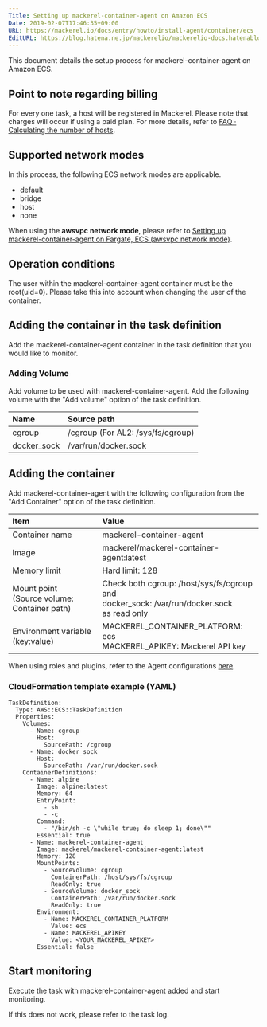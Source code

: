 ```yaml
---
Title: Setting up mackerel-container-agent on Amazon ECS
Date: 2019-02-07T17:46:35+09:00
URL: https://mackerel.io/docs/entry/howto/install-agent/container/ecs
EditURL: https://blog.hatena.ne.jp/mackerelio/mackerelio-docs.hatenablog.mackerel.io/atom/entry/98012380860620176
---
```


This document details the setup process for mackerel-container-agent on Amazon ECS.

## Point to note regarding billing

For every one task, a host will be registered in Mackerel. Please note that charges will occur if using a paid plan. For more details, refer to [FAQ · Calculating the number of hosts](https://mackerel.io/docs/entry/faq/contracts/calculate-host-number).

## Supported network modes

In this process, the following ECS network modes are applicable.

- default
- bridge
- host
- none

When using the **awsvpc network mode**, please refer to [Setting up mackerel-container-agent on Fargate, ECS (awsvpc network mode)](https://mackerel.io/docs/entry/howto/install-agent/container/ecsawsvpc).

## Operation conditions

The user within the mackerel-container-agent container must be the root(uid=0).
Please take this into account when changing the user of the container.

## Adding the container in the task definition

Add the mackerel-container-agent container in the task definition that you would like to monitor.

### Adding Volume

Add volume to be used with mackerel-container-agent.
Add the following volume with the "Add volume" option of the task definition.

| Name | Source path |
| :-- | :-- |
| cgroup | /cgroup (For AL2: /sys/fs/cgroup) |
| docker_sock | /var/run/docker.sock |

## Adding the container

Add mackerel-container-agent with the following configuration from the "Add Container" option of the task definition.

| Item | Value |
| :-- | :-- |
| Container name| mackerel-container-agent |
| Image|  mackerel/mackerel-container-agent:latest |
| Memory limit|  Hard limit: 128 |
| Mount point<br>(Source volume: Container path)| Check both cgroup: /host/sys/fs/cgroup and <br>docker_sock: /var/run/docker.sock<br> as read only |
| Environment variable (key:value) | MACKEREL_CONTAINER_PLATFORM: ecs<br>MACKEREL_APIKEY: Mackerel API key |

When using roles and plugins, refer to the Agent configurations [here](https://mackerel.io/docs/entry/howto/container-agent).

### CloudFormation template example (YAML)

```
TaskDefinition:
  Type: AWS::ECS::TaskDefinition
  Properties:
    Volumes:
      - Name: cgroup
        Host:
          SourcePath: /cgroup
      - Name: docker_sock
        Host:
          SourcePath: /var/run/docker.sock
    ContainerDefinitions:
      - Name: alpine
        Image: alpine:latest
        Memory: 64
        EntryPoint:
          - sh
          - -c
        Command:
          - "/bin/sh -c \"while true; do sleep 1; done\""
        Essential: true
      - Name: mackerel-container-agent
        Image: mackerel/mackerel-container-agent:latest
        Memory: 128
        MountPoints:
          - SourceVolume: cgroup
            ContainerPath: /host/sys/fs/cgroup
            ReadOnly: true
          - SourceVolume: docker_sock
            ContainerPath: /var/run/docker.sock
            ReadOnly: true
        Environment:
          - Name: MACKEREL_CONTAINER_PLATFORM
            Value: ecs
          - Name: MACKEREL_APIKEY
            Value: <YOUR_MACKEREL_APIKEY>
        Essential: false
```

## Start monitoring

Execute the task with mackerel-container-agent added and start monitoring.

If this does not work, please refer to the task log.
